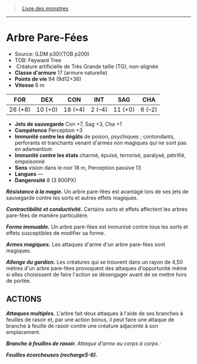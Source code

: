 ﻿> [Livre des monstres](tome_of_beasts_old.md)

---

# Arbre Pare-Fées

- Source: (LDM p30)(TOB p200)
- TOB: Feyward Tree
-  Créature artificielle de Très Grande taille (TG), non-alignée
- **Classe d'armure** 17 (armure naturelle)
- **Points de vie** 94 (9d12+36)
- **Vitesse** 6 m

|FOR|DEX|CON|INT|SAG|CHA|
|---|---|---|---|---|---|
|26 (+8)|10 (+0)|18 (+4)|2 (–4)|11 (+0)|6 (–2)|

- **Jets de sauvegarde** Con +7, Sag +3, Cha +1
- **Compétence** Perception +3
- **Immunité contre les dégâts** de poison, psychiques ; contondants, perforants et tranchants venant d'armes non magiques qui ne sont pas en adamantium
- **Immunité contre les états** charmé, épuisé, terrorisé, paralysé, pétrifié, empoisonné
- **Sens** vision dans le noir 18 m, Perception passive 13
- **Langues** —
- **Dangerosité** 8 (3 900PX)

**_Résistance à la magie._** Un arbre pare-fées est avantagé lors de ses jets de sauvegarde contre les sorts et autres effets magiques.

**_Contractibilité et conductivité._** Certains sorts et effets affectent les arbres pare-fées de manière particulière.

**_Forme immuable._** Un arbre pare-fées est immunisé contre tous les sorts et effets susceptibles de modifier sa forme.

**_Armes magiques._** Les attaques d'arme d'un arbre pare-fées sont magiques.

**_Allonge du gardien._** Les créatures qui se trouvent dans un rayon de 4,50 mètres d'un arbre pare-fées provoquent des attaques d'opportunité même si elles choisissent de faire l'action se désengager avant de se mettre hors de portée.

## ACTIONS

**_Attaques multiples._** L'arbre fait deux attaques à l'aide de ses branches à feuilles de rasoir et, par une action bonus, il peut faire une attaque de branche à feuille de rasoir contre une créature adjacente à son emplacement.

**_Branche à feuilles de rasoir._** _Attaque d'arme au corps à corps :_

**_Feuilles écorcheuses (recharge5-6)._**


